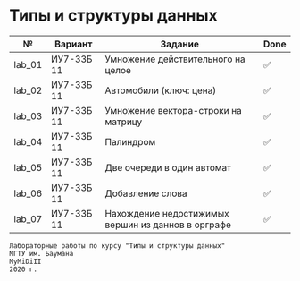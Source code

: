 # Типы и структуры данных

|№|Вариант|Задание|Done|
|-|-|-|-|
lab_01|ИУ7-33Б 11|Умножение действительного на целое|✅
lab_02|ИУ7-33Б 11|Автомобили (ключ: цена)|✅
lab_03|ИУ7-33Б 11|Умножение вектора-строки на матрицу|✅
lab_04|ИУ7-33Б 11|Палиндром|✅
lab_05|ИУ7-33Б 11|Две очереди в один автомат|✅
lab_06|ИУ7-33Б 11|Добавление слова|✅
lab_07|ИУ7-33Б 11|Нахождение недостижимых вершин из даннов в орграфе|✅

```
Лабораторные работы по курсу "Типы и структуры данных"
МГТУ им. Баумана
MyMiDiII
2020 г.
```
